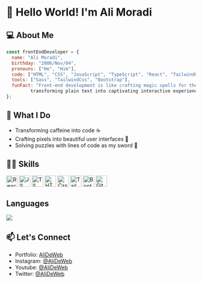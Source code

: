 # 👋 Hello World! I'm Ali Moradi

## 💻 About Me

```javascript
const frontEndDeveloper = {
  name: "Ali Moradi",
  birthday: "2006/Nov/04",
  pronouns: ["He", "Him"],
  code: ["HTML", "CSS", "JavaScript", "TypeScript", "React", "TailwindCss", "Bootstrap"],
  tools: ["Sass", "TailwindCss", "Bootstrap"],
  funFact: "Front-end development is like crafting magic spells for the web,
         transforming plain text into captivating interactive experiences.",
};
```

## 🚀 What I Do

- Transforming caffeine into code ☕
- Crafting pixels into beautiful user interfaces 🎨
- Solving puzzles with lines of code as my sword 🧩

## 👨‍💻 Skills

<img title="React" src="https://raw.githubusercontent.com/danielcranney/readme-generator/main/public/icons/skills/react-colored.svg" alt="React" width="30" /> <img title="JS" src="https://raw.githubusercontent.com/danielcranney/readme-generator/main/public/icons/skills/javascript-colored.svg" alt="JS" width="30" /> <img title="TS" src="https://raw.githubusercontent.com/danielcranney/readme-generator/main/public/icons/skills/typescript-colored.svg" alt="TS" width="30" /> <img title="HTML" src="https://raw.githubusercontent.com/danielcranney/readme-generator/main/public/icons/skills/html5-colored.svg" alt="HTML" width="30" /> <img title="CSS" src="https://raw.githubusercontent.com/danielcranney/readme-generator/main/public/icons/skills/css3-colored.svg" alt="Css" width="30" /> <img title="TailwindCss" src="https://raw.githubusercontent.com/danielcranney/readme-generator/main/public/icons/skills/tailwindcss-colored.svg" alt="TailwindCss" width="30" /> <img title="Bootstrap" src="https://raw.githubusercontent.com/danielcranney/readme-generator/main/public/icons/skills/bootstrap-colored.svg" alt="Bootstrap" width="30" /> <img title="Git" src="https://raw.githubusercontent.com/danielcranney/readme-generator/main/public/icons/skills/git-colored.svg" alt="Git" width="30" />

## Languages

<img src="https://github-readme-stats.vercel.app/api/top-langs/?username=alideweb&layout=compact&theme=react" />

## 📫 Let's Connect

- Portfolio: [AliDeWeb](https://alideweb.github.io/AliDeWeb/)
- Instagram: [@AliDeWeb](https://instagram.com/alideweb?igshid=MmVlMjlkMTBhMg==)
- Youtube: [@AliDeWeb](https://youtube.com/@AliDeWeb?si=Rzkzl24UJgt0PP0f)
- Twitter: [@AliDeWeb](https://x.com/AliDeWeb?s=09)
